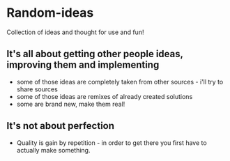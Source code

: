 # Random-ideas
Collection of ideas and thought for use and fun!


## It's all about getting other people ideas, improving them and implementing
* some of those ideas are completely taken from other sources - i'll try to share sources
* some of those ideas are remixes of already created solutions
* some are brand new, make them real!

## It's not about perfection 
* Quality is gain by repetition - in order to get there you first have to actually make something.
